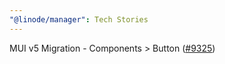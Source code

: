```yaml
---
"@linode/manager": Tech Stories
---
```


MUI v5 Migration - Components > Button ([#9325](https://github.com/linode/manager/pull/9325))
